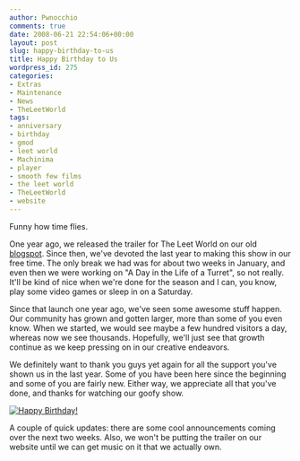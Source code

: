 ```yaml
---
author: Pwnocchio
comments: true
date: 2008-06-21 22:54:06+00:00
layout: post
slug: happy-birthday-to-us
title: Happy Birthday to Us
wordpress_id: 275
categories:
- Extras
- Maintenance
- News
- TheLeetWorld
tags:
- anniversary
- birthday
- gmod
- leet world
- Machinima
- player
- smooth few films
- the leet world
- TheLeetWorld
- website
---
```


Funny how time flies.

One year ago, we released the trailer for The Leet World on our old [blogspot](http://www.theleetworld.blogspot.com). Since then, we've devoted the last year to making this show in our free time. The only break we had was for about two weeks in January, and even then we were working on "A Day in the Life of a Turret", so not really. It'll be kind of nice when we're done for the season and I can, you know, play some video games or sleep in on a Saturday.

Since that launch one year ago, we've seen some awesome stuff happen. Our community has grown and gotten larger, more than some of you even know. When we started, we would see maybe a few hundred visitors a day, whereas now we see thousands. Hopefully, we'll just see that growth continue as we keep pressing on in our creative endeavors.

We definitely want to thank you guys yet again for all the support you've shown us in the last year. Some of you have been here since the beginning and some of you are fairly new. Either way, we appreciate all that you've done, and thanks for watching our goofy show.

[![Happy Birthday!](http://www.smoothfewfilms.com/wp-content/uploads/2008/06/tlwbirthday1-128x72.jpg)](http://www.smoothfewfilms.com/wp-content/uploads/2008/06/tlwbirthday1.jpg)

A couple of quick updates: there are some cool announcements coming over the next two weeks. Also, we won't be putting the trailer on our website until we can get music on it that we actually own.
